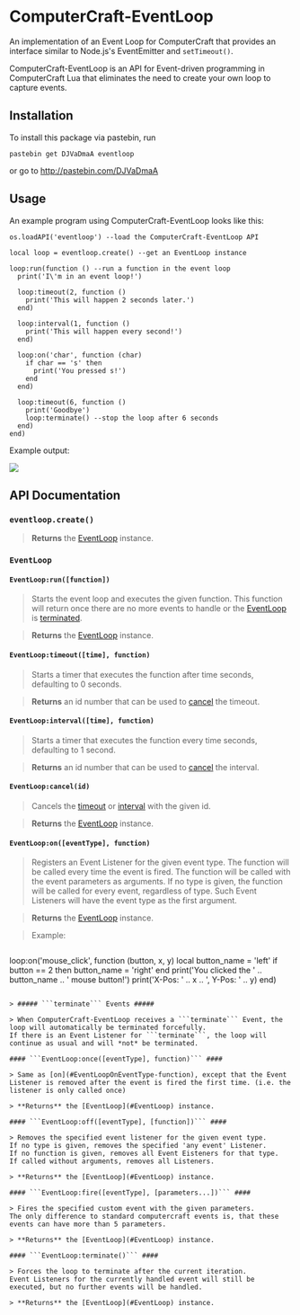 ComputerCraft-EventLoop
=======================

An implementation of an Event Loop for ComputerCraft that provides an interface similar to Node.js's EventEmitter and ```setTimeout()```.

ComputerCraft-EventLoop is an API for Event-driven programming in ComputerCraft Lua that eliminates the need to create your own loop to capture events.

## Installation ##

To install this package via pastebin, run

```pastebin get DJVaDmaA eventloop```

or go to http://pastebin.com/DJVaDmaA

## Usage ##

An example program using ComputerCraft-EventLoop looks like this:

```
os.loadAPI('eventloop') --load the ComputerCraft-EventLoop API

local loop = eventloop.create() --get an EventLoop instance

loop:run(function () --run a function in the event loop
  print('I\'m in an event loop!')
  
  loop:timeout(2, function ()
    print('This will happen 2 seconds later.')
  end)
  
  loop:interval(1, function ()
    print('This will happen every second!')
  end)
  
  loop:on('char', function (char)
    if char == 's' then
      print('You pressed s!')
    end
  end)
  
  loop:timeout(6, function ()
    print('Goodbye') 
    loop:terminate() --stop the loop after 6 seconds
  end)
end)
```

Example output:

<img src="http://i.imgur.com/Vx4pxON.png">

## API Documentation ##

### ```eventloop.create()``` ###

> **Returns** the [EventLoop](#EventLoop) instance.

### ```EventLoop``` ###

#### ```EventLoop:run([function])``` ####

> Starts the event loop and executes the given function.
  This function will return once there are no more events to handle or the [EventLoop](#EventLoop) is [terminated](#EventLoopTerminate).

> **Returns** the [EventLoop](#EventLoop) instance.

#### ```EventLoop:timeout([time], function)``` ####

> Starts a timer that executes the function after time seconds, defaulting to 0 seconds.

> **Returns** an id number that can be used to [cancel](#EventLoopCancelId) the timeout.

#### ```EventLoop:interval([time], function)``` ####

> Starts a timer that executes the function every time seconds, defaulting to 1 second.

> **Returns** an id number that can be used to [cancel](#EventLoopCancelId) the interval.

#### ```EventLoop:cancel(id)``` ####

> Cancels the [timeout](#EventLoopTimeoutTime-Function) or [interval](#EventLoopIntervalTime-Function) with the given id.

> **Returns** the [EventLoop](#EventLoop) instance.

#### ```EventLoop:on([eventType], function)``` ####

> Registers an Event Listener for the given event type. The function will be called every time the event is fired.
  The function will be called with the event parameters as arguments.
  If no type is given, the function will be called for every event, regardless of type. Such Event Listeners will have the event type as the first argument.

> **Returns** the [EventLoop](#EventLoop) instance.

> Example:

> ```
  loop:on('mouse_click', function (button, x, y)
    local button_name = 'left'
    if button == 2 then
      button_name = 'right'
    end
    print('You clicked the ' .. button_name .. ' mouse button!')
    print('X-Pos: ' .. x .. ', Y-Pos: ' .. y)
  end)
  ```

> ##### ```terminate``` Events #####

> When ComputerCraft-EventLoop receives a ```terminate``` Event, the loop will automatically be terminated forcefully.
  If there is an Event Listener for ```terminate```, the loop will continue as usual and will *not* be terminated.

#### ```EventLoop:once([eventType], function)``` ####

> Same as [on](#EventLoopOnEventType-function), except that the Event Listener is removed after the event is fired the first time. (i.e. the listener is only called once)

> **Returns** the [EventLoop](#EventLoop) instance.

#### ```EventLoop:off([eventType], [function])``` ####

> Removes the specified event listener for the given event type.
  If no type is given, removes the specified 'any event' Listener.
  If no function is given, removes all Event Eisteners for that type.
  If called without arguments, removes all Listeners.

> **Returns** the [EventLoop](#EventLoop) instance.

#### ```EventLoop:fire([eventType], [parameters...])``` ####

> Fires the specified custom event with the given parameters.
  The only difference to standard computercraft events is, that these events can have more than 5 parameters.

> **Returns** the [EventLoop](#EventLoop) instance.

#### ```EventLoop:terminate()``` ####

> Forces the loop to terminate after the current iteration.
  Event Listeners for the currently handled event will still be executed, but no further events will be handled.
  
> **Returns** the [EventLoop](#EventLoop) instance.

